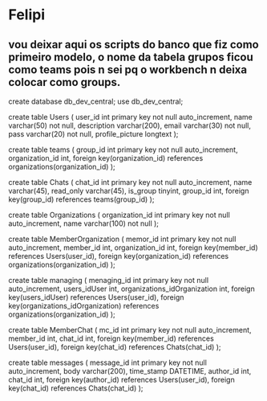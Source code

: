 # Felipi

## vou deixar aqui os scripts do banco que fiz como primeiro modelo, o nome da tabela grupos ficou como teams pois n sei pq o workbench n deixa colocar como groups.

create database db_dev_central;
use db_dev_central;

create table Users (
	user_id int primary key not null auto_increment,
	name varchar(50) not null, 
	description varchar(200),
	email varchar(30) not null,
	pass varchar(20) not null,
	profile_picture longtext
);


create table teams (
	group_id int primary key not null auto_increment,
    organization_id int,
    foreign key(organization_id) references organizations(organization_id)
);

create table Chats (
	chat_id int primary key not null auto_increment,
    name varchar(45), 
    read_only varchar(45),
    is_group tinyint,
    group_id int,
    foreign key(group_id) references teams(group_id)
);

create table Organizations (
 organization_id int primary key not null auto_increment,
 name varchar(100) not null
);

create table MemberOrganization (
	memor_id int primary key not null auto_increment,
    member_id int,
    organization_id int,
	foreign key(member_id) references Users(user_id),
    foreign key(organization_id) references organizations(organization_id)
);

create table managing (
	menaging_id int primary key not null auto_increment,
    users_idUser int,
    organizations_idOrganization int,
	foreign key(users_idUser) references Users(user_id),
    foreign key(organizations_idOrganization) references organizations(organization_id)
);

create table MemberChat (
	mc_id int primary key not null auto_increment,
    member_id int,
    chat_id int,
    foreign key(member_id) references Users(user_id),
    foreign key(chat_id) references Chats(chat_id)
);

create table messages (
	message_id int primary key not null auto_increment,
    body varchar(200),
    time_stamp DATETIME,
    author_id int, 
    chat_id int,
    foreign key(author_id) references Users(user_id),
    foreign key(chat_id) references Chats(chat_id)
);